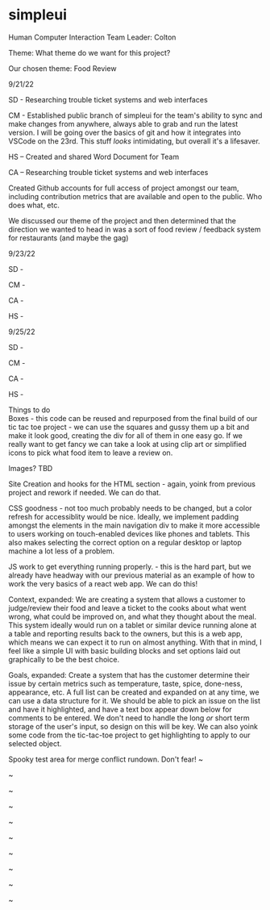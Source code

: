 # simpleui
Human Computer Interaction
Team Leader: Colton 

 

Theme: What theme do we want for this project? 

Our chosen theme: Food Review 

9/21/22 

SD - Researching trouble ticket systems and web interfaces 

CM - Established public branch of simpleui for the team's ability to sync and make changes from anywhere, always able to grab and run the latest version. I will be going over the basics of git and how it integrates into VSCode on the 23rd. This stuff *looks* intimidating, but overall it's a lifesaver.

HS – Created and shared Word Document for Team  

CA – Researching trouble ticket systems and web interfaces 

Created Github accounts for full access of project amongst our team, including contribution metrics that are available and open to the public. Who does what, etc.

We discussed our theme of the project and then determined that the direction we wanted to head in was a sort of food review / feedback system for restaurants (and maybe the gag)

 
9/23/22 

SD -

CM -

CA -

HS - 

9/25/22 

SD -

CM -

CA -

HS -

 Things to do  
Boxes - this code can be reused and repurposed from the final build of our tic tac toe project - we can use the squares and gussy them up a bit and make it look good, creating the div for all of them in one easy go. If we really want to get fancy we can take a look at using clip art or simplified icons to pick what food item to leave a review on.

Images? TBD


Site Creation and hooks for the HTML section - again, yoink from previous project and rework if needed. We can do that.

CSS goodness - not too much probably needs to be changed, but a color refresh for accessiblity would be nice. Ideally, we implement padding amongst the elements in the main navigation div to make it more accessible to users working on touch-enabled devices like phones and tablets. This also makes selecting the correct option on a regular desktop or laptop machine a lot less of a problem.

JS work to get everything running properly. - this is the hard part, but we already have headway with our previous material as an example of how to work the very basics of a react web app. We can do this!

 
Context, expanded: We are creating a system that allows a customer to judge/review their food and leave a ticket to the cooks about what went wrong, what could be improved on, and what they thought about the meal. This system ideally would run on a tablet or similar device running alone at a table and reporting results back to the owners, but this is a web app, which means we can expect it to run on almost anything. With that in mind, I feel like a simple UI with basic building blocks and set options laid out graphically to be the best choice. 

 
Goals, expanded: Create a system that has the customer determine their issue by certain metrics such as temperature, taste, spice, done-ness, appearance, etc. A full list can be created and expanded on at any time, we can use a data structure for it. We should be able to pick an issue on the list and have it highlighted, and have a text box appear down below for comments to be entered. We don't need to handle the long *or* short term storage of the user's input, so design on this will be key. We can also yoink some code from the tic-tac-toe project to get highlighting to apply to our selected object.


Spooky test area for merge conflict rundown. Don't fear!
~

~

~

~

~

~

~

~

~

~
